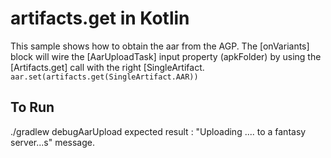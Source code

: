 # artifacts.get in Kotlin

This sample shows how to obtain the aar from the AGP.
The [onVariants] block will wire the [AarUploadTask] input property (apkFolder) by using
the [Artifacts.get] call with the right [SingleArtifact.
`aar.set(artifacts.get(SingleArtifact.AAR))`
## To Run
./gradlew debugAarUpload
expected result : "Uploading .... to a fantasy server...s" message.